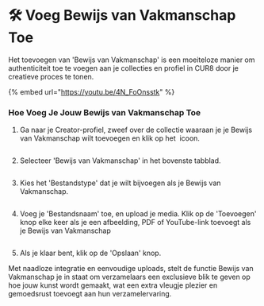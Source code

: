 # 🛠️ Voeg Bewijs van Vakmanschap Toe

Het toevoegen van 'Bewijs van Vakmanschap' is een moeiteloze manier om authenticiteit toe te voegen aan je collecties en profiel in CUR8 door je creatieve proces te tonen.

{% embed url="https://youtu.be/4N_FoOnsstk" %}

### Hoe Voeg Je Jouw Bewijs van Vakmanschap Toe



1. Ga naar je Creator-profiel, zweef over de collectie waaraan je je Bewijs van Vakmanschap wilt toevoegen en klik op het <img src="../.gitbook/assets/Screenshot 2024-04-11 at 11.50.54.png" alt="" data-size="line"> icoon.

<figure><img src="../.gitbook/assets/Screenshot 2025-04-07 at 11.10.50.png" alt=""><figcaption></figcaption></figure>

2. Selecteer 'Bewijs van Vakmanschap' in het bovenste tabblad.

<figure><img src="../.gitbook/assets/Screenshot 2025-04-07 at 11.13.42.png" alt=""><figcaption></figcaption></figure>

3. Kies het 'Bestandstype' dat je wilt bijvoegen als je Bewijs van Vakmanschap.

<figure><img src="../.gitbook/assets/Screenshot 2025-04-07 at 11.15.08.png" alt=""><figcaption></figcaption></figure>

4. Voeg je 'Bestandsnaam' toe, en upload je media. Klik op de 'Toevoegen' knop elke keer als je een afbeelding, PDF of YouTube-link toevoegt als je Bewijs van Vakmanschap

<figure><img src="../.gitbook/assets/Screenshot 2025-04-07 at 11.16.22.png" alt=""><figcaption></figcaption></figure>

5. Als je klaar bent, klik op de 'Opslaan' knop.

Met naadloze integratie en eenvoudige uploads, stelt de functie Bewijs van Vakmanschap je in staat om verzamelaars een exclusieve blik te geven op hoe jouw kunst wordt gemaakt, wat een extra vleugje plezier en gemoedsrust toevoegt aan hun verzamelervaring.